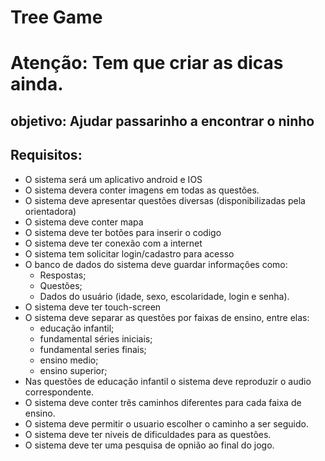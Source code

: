 # Tree Game

# Atenção: Tem que criar as dicas ainda.

## objetivo: Ajudar passarinho a encontrar o ninho

## Requisitos:
- O sistema será um aplicativo android e IOS
- O sistema devera conter imagens em todas as questões.
- O sistema deve apresentar questões diversas (disponibilizadas pela orientadora)
- O sistema deve conter mapa
- O sistema deve ter botões para inserir o codigo
- O sistema deve ter conexão com a internet
- O sistema tem solicitar login/cadastro para acesso
- O banco de dados do sistema deve guardar informações como: 
    - Respostas;
    - Questões;
    - Dados do usuário (idade, sexo, escolaridade, login e senha).
- O sistema deve ter touch-screen
- O sistema deve separar as questões por faixas de ensino, entre elas: 
    - educação infantil;
    - fundamental séries iniciais;
    - fundamental series finais;
    - ensino medio;
    - ensino superior; 
- Nas questões de educação infantil o sistema deve reproduzir o audio correspondente.
- O sistema deve conter três caminhos diferentes para cada faixa de ensino.
- O sistema deve permitir o usuario escolher o caminho a ser seguido.
- O sistema deve ter niveis de dificuldades para as questões.
- O sistema deve ter uma pesquisa de opnião ao final do jogo.